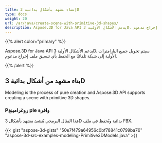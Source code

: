 ```yaml
---
title: إنشاء مشهد بأشكال بدائية 3D
type: docs
weight: 20
url: /ar/java/create-scene-with-primitive-3d-shapes/
description: Aspose.3D for Java API يدعم الأشكال الأولية 3D. سيتم تحويل جميع البارامترات الأولية إلى شبكة تلقائيًا مع الحفظ بأي تنسيق ملف إخراج مدعوم.
---
```

{{% alert color="primary" %}} 

Aspose.3D for Java API يدعم الأشكال الأولية 3D. سيتم تحويل جميع البارامترات الأولية إلى شبكة تلقائيًا مع الحفظ بأي تنسيق ملف إخراج مدعوم.

{{% /alert %}} 
##  **بناء مشهد من أشكال بدائية 3D**
Modeling is the process of pure creation and Aspose.3D API supports creating a scene with primitive 3D shapes.
###  **Pروغرامينغ ple وافرة**
هذا المثال البرمجي يُنشئ مشهد بأشكال 3D بدائية ويُحفظ في ملف FBX.

{{< gist "aspose-3d-gists" "50e7f479a64956c0bf78841c0799ba76" "aspose-3d-src-examples-modeling-Primitive3DModels.java" >}}
